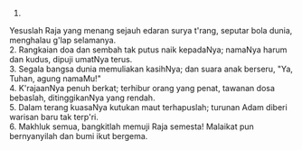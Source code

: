 1.
Yesuslah Raja yang menang sejauh edaran surya t'rang,
seputar bola dunia, menghalau g'lap selamanya.
<br>
2.
Rangkaian doa dan sembah tak putus naik kepadaNya;
namaNya harum dan kudus, dipuji umatNya terus.
<br>
3.
Segala bangsa dunia memuliakan kasihNya;
dan suara anak berseru, "Ya, Tuhan, agung namaMu!"
<br>
4.
K'rajaanNya penuh berkat; terhibur orang yang penat,
tawanan dosa bebaslah, ditinggikanNya yang rendah.
<br>
5.
Dalam terang kuasaNya kutukan maut terhapuslah;
turunan Adam diberi warisan baru tak terp'ri.
<br>
6.
Makhluk semua, bangkitlah memuji Raja semesta!
Malaikat pun bernyanyilah dan bumi ikut bergema.